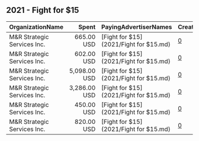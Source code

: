 ## 2021 - Fight for $15 
|OrganizationName|Spent|PayingAdvertiserNames|CreativeUrls|Impressions|Genders|AgeBrackets|CountryCodes|BillingAddresses|CandidateBallotInformation|
|:---|---:|:---|:---|---:|:---|:---|:---|:---|:---|
|M&R Strategic Services  Inc.|665.00 USD|[Fight for $15](2021/Fight for $15.md)|[0](https://www.snap.com/political-ads/asset/19d887cfe6519e96a69e03181190b5aa2d600c34f1af43b6483d09f779875357?mediaType=mp4)|361,436||16+|united states|"1901 L St NW,Washington,20036,US"||
|M&R Strategic Services  Inc.|602.00 USD|[Fight for $15](2021/Fight for $15.md)|[0](https://www.snap.com/political-ads/asset/4fa61cf96e5605533b55812db5af1b6fdf3370032bc3e2bd1f1c779883c8494e?mediaType=mp4)|198,101||16+|united states|"1901 L St NW,Washington,20036,US"||
|M&R Strategic Services  Inc.|5,098.00 USD|[Fight for $15](2021/Fight for $15.md)|[0](https://www.snap.com/political-ads/asset/22e599930cdee9bc48f807975debaf5f293bdcf81a1079a45fc6994abf0f13d4?mediaType=mp4)|3,003,316||16+|united states|"1901 L St NW,Washington,20036,US"||
|M&R Strategic Services  Inc.|3,286.00 USD|[Fight for $15](2021/Fight for $15.md)|[0](https://www.snap.com/political-ads/asset/22e599930cdee9bc48f807975debaf5f293bdcf81a1079a45fc6994abf0f13d4?mediaType=mp4)|1,300,761||16+|united states|"1901 L St NW,Washington,20036,US"||
|M&R Strategic Services  Inc.|450.00 USD|[Fight for $15](2021/Fight for $15.md)|[0](https://www.snap.com/political-ads/asset/30c6a2b9b2ae6b2c24ff5c71d60bf7025b83e1a089a72f1daf391373abfaef13?mediaType=mp4)|238,650||16+|united states|"1901 L St NW,Washington,20036,US"||
|M&R Strategic Services  Inc.|820.00 USD|[Fight for $15](2021/Fight for $15.md)|[0](https://www.snap.com/political-ads/asset/86dab6a7271ba953161b7f40a6b5491c784cd768794ab544ece748331403ba74?mediaType=mp4)|285,410||16+|united states|"1901 L St NW,Washington,20036,US"||
